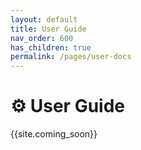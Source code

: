 ```yaml
---
layout: default
title: User Guide
nav_order: 600
has_children: true
permalink: /pages/user-docs
---
```


# :gear: **User Guide**

{{site.coming_soon}}